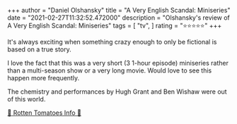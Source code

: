 +++
author = "Daniel Olshansky"
title = "A Very English Scandal: Miniseries"
date = "2021-02-27T11:32:52.472000"
description = "Olshansky's review of A Very English Scandal: Miniseries"
tags = [
    "tv",
]
rating = "⭐⭐⭐⭐⭐"
+++

It's always exciting when something crazy enough to only be fictional is based on a true story.

I love the fact that this was a very short (3 1-hour episode) miniseries rather than a multi-season show or a very long movie. Would love to see this happen more frequently.

The chemistry and performances by Hugh Grant and Ben Wishaw were out of this world.

[🍅 Rotten Tomatoes Info 🍅](https://www.rottentomatoes.com//tv/a_very_english_scandal/s01)